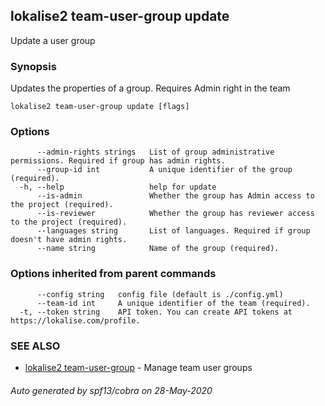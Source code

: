 ## lokalise2 team-user-group update

Update a user group

### Synopsis

Updates the properties of a group. Requires Admin right in the team

```
lokalise2 team-user-group update [flags]
```

### Options

```
      --admin-rights strings   List of group administrative permissions. Required if group has admin rights.
      --group-id int           A unique identifier of the group (required).
  -h, --help                   help for update
      --is-admin               Whether the group has Admin access to the project (required).
      --is-reviewer            Whether the group has reviewer access to the project (required).
      --languages string       List of languages. Required if group doesn't have admin rights.
      --name string            Name of the group (required).
```

### Options inherited from parent commands

```
      --config string   config file (default is ./config.yml)
      --team-id int     A unique identifier of the team (required).
  -t, --token string    API token. You can create API tokens at https://lokalise.com/profile.
```

### SEE ALSO

* [lokalise2 team-user-group](lokalise2_team-user-group.md)	 - Manage team user groups

###### Auto generated by spf13/cobra on 28-May-2020
